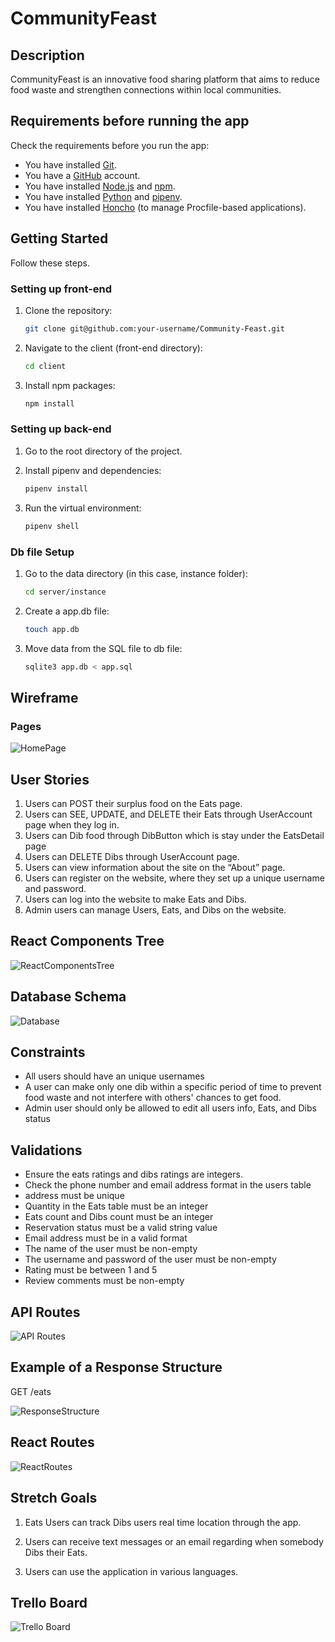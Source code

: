 # CommunityFeast

<!-- Headings -->

## Description

CommunityFeast is an innovative food sharing platform that aims to reduce food waste and strengthen connections within local communities. 

## Requirements before running the app

Check the requirements before you run the app:

- You have installed [Git](https://git-scm.com/).
- You have a [GitHub](https://github.com/) account.
- You have installed [Node.js](https://nodejs.org/) and [npm](https://www.npmjs.com/get-npm).
- You have installed [Python](https://www.python.org/) and [pipenv](https://pipenv.pypa.io/en/latest/).
- You have installed [Honcho](https://honcho.readthedocs.io/en/latest/) (to manage Procfile-based applications).

## Getting Started

Follow these steps.

### Setting up front-end

1. Clone the repository:

   ```bash
   git clone git@github.com:your-username/Community-Feast.git
   ```

2. Navigate to the client (front-end directory):

   ```bash
   cd client
   ```

3. Install npm packages:

   ```bash
   npm install
   ```

### Setting up back-end

1. Go to the root directory of the project.

2. Install pipenv and dependencies:

   ```bash
   pipenv install
   ```

3. Run the virtual environment:

   ```bash
   pipenv shell
   ```

### Db file Setup

1. Go to the data directory (in this case, instance folder):

   ```bash
   cd server/instance
   ```

2. Create a app.db file:

   ```bash
   touch app.db
   ```

3. Move data from the SQL file to db file:

   ```bash
   sqlite3 app.db < app.sql
   ```

## Wireframe

### Pages

![HomePage](./Planning/pages.png)

## User Stories

1. Users can POST their surplus food on the Eats page.
2. Users can SEE, UPDATE, and DELETE their Eats through UserAccount page when they log in.
3. Users can Dib food through DibButton which is stay under the EatsDetail page
4. Users can DELETE Dibs through UserAccount page.
5. Users can view information about the site on the “About” page.
6. Users can register on the website, where they set up a unique username and password.
7. Users can log into the website to make Eats and Dibs.
8. Admin users can manage Users, Eats, and Dibs on the website.

## React Components Tree

![ReactComponentsTree](./Planning/react_tree.png)

## Database Schema

![Database](./Planning/schema.png)

## Constraints

- All users should have an unique usernames
- A user can make only one dib within a specific period of time to prevent food waste and not interfere with others' chances to get food.
- Admin user should only be allowed to edit all users info, Eats, and Dibs status


## Validations

- Ensure the eats ratings and dibs ratings are integers.
- Check the phone number and email address format in the users table 
- address must be unique
- Quantity in the Eats table must be an integer
- Eats count and Dibs count must be an integer
- Reservation status must be a valid string value
- Email address must be in a valid format
- The name of the user must be non-empty
- The username and password of the user must be non-empty
- Rating must be between 1 and 5
- Review comments must be non-empty

## API Routes

![API Routes](./Planning/API.png)

## Example of a Response Structure

GET /eats

![ResponseStructure](./Planning/get_eats.png)

## React Routes

![ReactRoutes](./Planning/react_routes.png)

## Stretch Goals

1. Eats Users can track Dibs users real time location through the app.

2. Users can receive text messages or an email regarding when somebody Dibs their Eats.

3. Users can use the application in various languages.

## Trello Board

![Trello Board](./Planning/Trello.png)